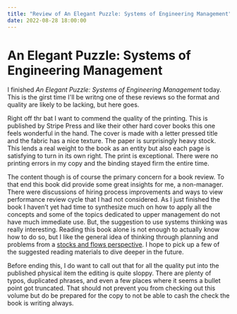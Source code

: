 ```yaml
---
title: "Review of An Elegant Puzzle: Systems of Engineering Management"
date: 2022-08-28 18:00:00
---
```


# An Elegant Puzzle: Systems of Engineering Management
I finished _An Elegant Puzzle: Systems of Engineering Management_ today. This is the girst time I'll be writng one of these reviews so the format and quality are likely to be lacking, but here goes. 

Right off thr bat I want to commend the quality of the printing. This is published by Stripe Press and like their other hard cover books this one feels wonderful in the hand. The cover is made with a letter pressed title and the fabric has a nice texture. The paper is surprisingly heavy stock. This lends a real weight to the book as an entity but also each page is satisfying to turn in its own right. The print is exceptional. There were no printing errors in my copy and the binding stayed firm the entire time. 

The content though is of course the primary concern for a book review. To that end this book did provide some great insights for me, a non-manager. There were discussions of hiring process improvements and ways to view performance review cycle that I had not considered. As I just finished the book I haven’t yet had time to synthesize much on how to apply all the concepts and some of the topics dedicated to upper management do not have much immediate use. But, the suggestion to use systems thinking was really interesting. Reading this book alone is not enough to actually know how to do so, but I like the general idea of thinking through planning and problems from a [stocks and flows perspective](https://lethain.com/systems-thinking/). I hope to pick up a few of the suggested reading materials to dive deeper in the future. 

Before ending this, I do want to call out that for all the quality put into the published physical item the editing is quite sloppy. There are plenty of typos, duplicated phrases, and even a few places where it seems a bullet point got truncated. That should not prevent you from checking out this volume but do be prepared for the copy to not be able to cash the check the book is writing always. 
